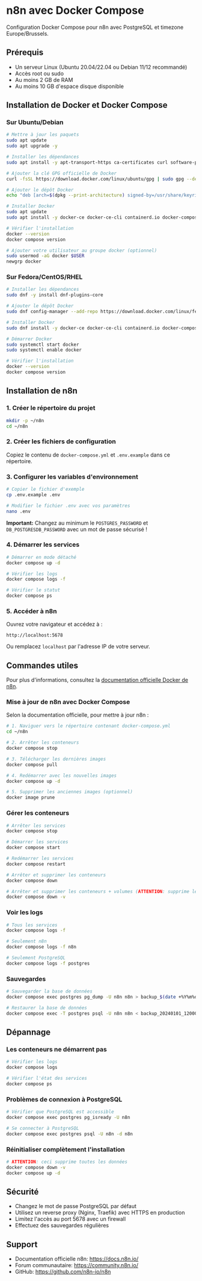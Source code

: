 # n8n avec Docker Compose

Configuration Docker Compose pour n8n avec PostgreSQL et timezone Europe/Brussels.

## Prérequis

- Un serveur Linux (Ubuntu 20.04/22.04 ou Debian 11/12 recommandé)
- Accès root ou sudo
- Au moins 2 GB de RAM
- Au moins 10 GB d'espace disque disponible

## Installation de Docker et Docker Compose

### Sur Ubuntu/Debian

```bash
# Mettre à jour les paquets
sudo apt update
sudo apt upgrade -y

# Installer les dépendances
sudo apt install -y apt-transport-https ca-certificates curl software-properties-common

# Ajouter la clé GPG officielle de Docker
curl -fsSL https://download.docker.com/linux/ubuntu/gpg | sudo gpg --dearmor -o /usr/share/keyrings/docker-archive-keyring.gpg

# Ajouter le dépôt Docker
echo "deb [arch=$(dpkg --print-architecture) signed-by=/usr/share/keyrings/docker-archive-keyring.gpg] https://download.docker.com/linux/ubuntu $(lsb_release -cs) stable" | sudo tee /etc/apt/sources.list.d/docker.list > /dev/null

# Installer Docker
sudo apt update
sudo apt install -y docker-ce docker-ce-cli containerd.io docker-compose-plugin

# Vérifier l'installation
docker --version
docker compose version

# Ajouter votre utilisateur au groupe docker (optionnel)
sudo usermod -aG docker $USER
newgrp docker
```

### Sur Fedora/CentOS/RHEL

```bash
# Installer les dépendances
sudo dnf -y install dnf-plugins-core

# Ajouter le dépôt Docker
sudo dnf config-manager --add-repo https://download.docker.com/linux/fedora/docker-ce.repo

# Installer Docker
sudo dnf install -y docker-ce docker-ce-cli containerd.io docker-compose-plugin

# Démarrer Docker
sudo systemctl start docker
sudo systemctl enable docker

# Vérifier l'installation
docker --version
docker compose version
```

## Installation de n8n

### 1. Créer le répertoire du projet

```bash
mkdir -p ~/n8n
cd ~/n8n
```

### 2. Créer les fichiers de configuration

Copiez le contenu de `docker-compose.yml` et `.env.example` dans ce répertoire.

### 3. Configurer les variables d'environnement

```bash
# Copier le fichier d'exemple
cp .env.example .env

# Modifier le fichier .env avec vos paramètres
nano .env
```

**Important:** Changez au minimum le `POSTGRES_PASSWORD` et `DB_POSTGRESDB_PASSWORD` avec un mot de passe sécurisé !

### 4. Démarrer les services

```bash
# Démarrer en mode détaché
docker compose up -d

# Vérifier les logs
docker compose logs -f

# Vérifier le statut
docker compose ps
```

### 5. Accéder à n8n

Ouvrez votre navigateur et accédez à :
```
http://localhost:5678
```

Ou remplacez `localhost` par l'adresse IP de votre serveur.

## Commandes utiles

Pour plus d'informations, consultez la [documentation officielle Docker de n8n](https://docs.n8n.io/hosting/installation/docker/).

### Mise à jour de n8n avec Docker Compose

Selon la documentation officielle, pour mettre à jour n8n :

```bash
# 1. Naviguer vers le répertoire contenant docker-compose.yml
cd ~/n8n

# 2. Arrêter les conteneurs
docker compose stop

# 3. Télécharger les dernières images
docker compose pull

# 4. Redémarrer avec les nouvelles images
docker compose up -d

# 5. Supprimer les anciennes images (optionnel)
docker image prune
```

### Gérer les conteneurs

```bash
# Arrêter les services
docker compose stop

# Démarrer les services
docker compose start

# Redémarrer les services
docker compose restart

# Arrêter et supprimer les conteneurs
docker compose down

# Arrêter et supprimer les conteneurs + volumes (ATTENTION: supprime les données)
docker compose down -v
```

### Voir les logs

```bash
# Tous les services
docker compose logs -f

# Seulement n8n
docker compose logs -f n8n

# Seulement PostgreSQL
docker compose logs -f postgres
```

### Sauvegardes

```bash
# Sauvegarder la base de données
docker compose exec postgres pg_dump -U n8n n8n > backup_$(date +%Y%m%d_%H%M%S).sql

# Restaurer la base de données
docker compose exec -T postgres psql -U n8n n8n < backup_20240101_120000.sql
```

## Dépannage

### Les conteneurs ne démarrent pas

```bash
# Vérifier les logs
docker compose logs

# Vérifier l'état des services
docker compose ps
```

### Problèmes de connexion à PostgreSQL

```bash
# Vérifier que PostgreSQL est accessible
docker compose exec postgres pg_isready -U n8n

# Se connecter à PostgreSQL
docker compose exec postgres psql -U n8n -d n8n
```

### Réinitialiser complètement l'installation

```bash
# ATTENTION: ceci supprime toutes les données
docker compose down -v
docker compose up -d
```

## Sécurité

- Changez le mot de passe PostgreSQL par défaut
- Utilisez un reverse proxy (Nginx, Traefik) avec HTTPS en production
- Limitez l'accès au port 5678 avec un firewall
- Effectuez des sauvegardes régulières

## Support

- Documentation officielle n8n: https://docs.n8n.io/
- Forum communautaire: https://community.n8n.io/
- GitHub: https://github.com/n8n-io/n8n